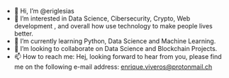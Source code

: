 - 👋 Hi, I’m @eriglesias
- 👀 I’m interested in Data Science, Cibersecurity, Crypto, Web development , and overall how use technology to make people lives better.
- 🌱 I’m currently learning Python, Data Science and Machine Learning.
- 💞️ I’m looking to collaborate on Data Science and Blockchain Projects. 
- 📫 How to reach me: Hej, looking forward to hear from you, please find me on the following e-mail address: enrique.viveros@protonmail.ch

<!---
eriglesias/eriglesias is a ✨ special ✨ repository because its `README.md` (this file) appears on your GitHub profile.
You can click the Preview link to take a look at your changes.
--->
